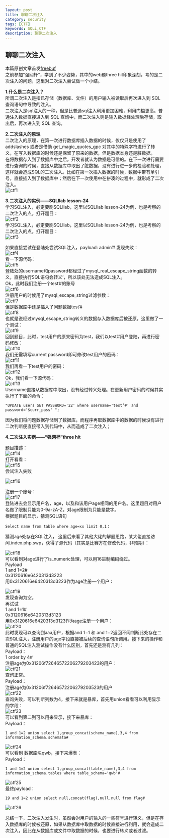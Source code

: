 ```yaml
---
layout: post
title: 聊聊二次注入
category: security
tags: [CTF]
keywords: SQLi,CTF
description: 聊聊二次注入
---  
```


## 聊聊二次注入  
      
本篇原创文章首发[freebuf](http://www.freebuf.com/articles/web/167089.html)  
之前参加“强网杯”，学到了不少姿势，其中的web题three hit印象深刻，考的是二次注入的问题，这里对二次注入尝试做一个小结。    
  

**1.什么是二次注入？**  
所谓二次注入是指已存储（数据库、文件）的用户输入被读取后再次进入到 SQL 查询语句中导致的注入。  
二次注入是sql注入的一种，但是比普通sql注入利用更加困难，利用门槛更高。普通注入数据直接进入到 SQL 查询中，而二次注入则是输入数据经处理后存储，取出后，再次进入到 SQL 查询。  


**2.二次注入的原理**  
二次注入的原理，在第一次进行数据库插入数据的时候，仅仅只是使用了 addslashes 或者是借助 get_magic_quotes_gpc 对其中的特殊字符进行了转义，在写入数据库的时候还是保留了原来的数据，但是数据本身还是脏数据。  
在将数据存入到了数据库中之后，开发者就认为数据是可信的。在下一次进行需要进行查询的时候，直接从数据库中取出了脏数据，没有进行进一步的检验和处理，这样就会造成SQL的二次注入。比如在第一次插入数据的时候，数据中带有单引号，直接插入到了数据库中；然后在下一次使用中在拼凑的过程中，就形成了二次注入。  
![ctf1](/assets/themes/images/threehit/1.png)  

**3.二次注入的实例——SQLIlab lesson-24**  
学习SQL注入，必定要刷SQLIlab，这里以SQLIlab lesson-24为例，也是考察的二次注入的点。打开题目：    
![ctf2](/assets/themes/images/threehit/2.png)  
学习SQL注入，必定要刷SQLIlab，这里以SQLIlab lesson-24为例，也是考察的二次注入的点。打开题目：   
![ctf3](/assets/themes/images/threehit/3.png)  

如果直接尝试在登陆处尝试SQL注入，payload: admin’# 发现失败：  
![ctf4](/assets/themes/images/threehit/4.png)   
看一下源代码：  
![ctf5](/assets/themes/images/threehit/5.png)   
登陆处的username和password都经过了mysql_real_escape_string函数的转义，直接执行SQL语句会转义’，所以该处无法造成SQL注入。  
Ok，此时我们注册一个test’#的账号  
![ctf6](/assets/themes/images/threehit/6.png)   
注册用户的时候用了mysql_escape_string过滤参数：    
![ctf7](/assets/themes/images/threehit/7.png)  
但是数据库中还是插入了问题数据test’#   
![ctf8](/assets/themes/images/threehit/8.png)  
也就是说经过mysql_escape_string转义的数据存入数据库后被还原，这里做了一个测试：    
![ctf9](/assets/themes/images/threehit/9.png)   
回到题目，此时，test用户的原来密码为test，我们以test’#用户登陆，再进行密码修改：    
![ctf10](/assets/themes/images/threehit/10.png)   
我们无需填写current password即可修改test用户的密码：    
![ctf11](/assets/themes/images/threehit/11.png)   
我们再看一下test用户的密码：  
![ctf12](/assets/themes/images/threehit/12.png)  
Ok，我们看一下源代码：  
![ctf13](/assets/themes/images/threehit/13.png)  
Username直接从数据库中取出，没有经过转义处理。在更新用户密码的时候其实执行了下面的命令：  

    "UPDATE users SET PASSWORD='22' where username='test’#' and password='$curr_pass' ";  

因为我们将问题数据存储到了数据库，而程序再取数据库中的数据的时候没有进行二次判断便直接带入到代码中，从而造成了二次注入；  

**4.二次注入实例——“强网杯”three hit**  

题目描述：  
![ctf14](/assets/themes/images/threehit/14.png)  
打开看看：  
![ctf15](/assets/themes/images/threehit/15.png)  
尝试注入失败    

![ctf16](/assets/themes/images/threehit/16.png)  

注册一个账号：  
![ctf17](/assets/themes/images/threehit/17.png)  
登陆进去会显示用户名，age，以及和该用户age相同的用户名。这里题目对用户名做了限制只能为0-9a-zA-Z，对age限制为只能是数字。  
根据题目的显示，猜测SQL语句  

    Select name from table where age=xx limit 0,1；  

猜测age处存在SQL注入， 这里后来看了其他大佬的解题思路，某大佬直接访问.index.php.swp，获得了源代码（其实是比赛方在修改代码，非预期）：  
 
![ctf18](/assets/themes/images/threehit/18.png)  
可以看到对age进行了is_numeric处理，可以用16进制编码绕过。  
Payload   
1 and 1=2#  
0x3120616e6420313d3223  
用0x3120616e6420313d3223作为age注册一个用户：  

![ctf19](/assets/themes/images/threehit/19.png)  
发现查询为空。  
再试试  
1 and 1=1#  
0x3120616e6420313d3123  
用0x3120616e6420313d3123作为age注册一个用户：   
![ctf20](/assets/themes/images/threehit/20.png)  
此时发现可以查询到aaa用户，根据and 1=1 和 and 1=2返回不同判断此处存在二次SQL注入，注册用户的age字段直接被后续的查询语句所调用。接下来的操作和普通的SQL注入测试操作没有什么区别，首先还是测有几列：  
Payload：  
1 order by 4#  
注册age为0x31206f72646572206279203423的用户：   
![ctf21](/assets/themes/images/threehit/21.png)    
查询正常。  
Payload：  
注册age为0x31206f72646572206279203523的用户  
![ctf22](/assets/themes/images/threehit/22.png)  
查询失败，可以判断列数为4，接下来就是暴库，首先用union看看可以利用显示的字段：    
![ctf23](/assets/themes/images/threehit/23.png)  
可以看到第二列可以用来显示，接下来暴库：  
Payload：  

    1 and 1=2 union select 1,group_concat(schema_name),3,4 from information_schema.schemata#  
    
![ctf24](/assets/themes/images/threehit/24.png)   
可以看到 数据库名qwb，接下来爆表：  
Payload：  

    1 and 1=2 union select 1,group_concat(table_name),3,4 from information_schema.tables where table_schema='qwb'#
  
![ctf25](/assets/themes/images/threehit/25.png)   
最终payload：  

    19 and 1=2 union select null,concat(flag),null,null from flag#
  
![ctf26](/assets/themes/images/qwb/26.png)   

总结一下，二次注入发生时，虽然会对用户的输入的一些符号进行转义，但是在存入数据库的时候被还原，如果从数据库中取数据的时候直接进行利用，就会造成二次注入，因此在从数据库或文件中取数据的时候，也要进行转义或者过滤。